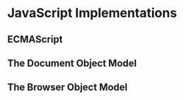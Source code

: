 # JavaScript Implementations <Badge type="warning" text="todo" />


## ECMAScript


## The Document Object Model


## The Browser Object Model
